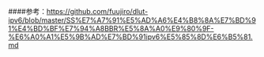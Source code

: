 









####参考：https://github.com/fuujiro/dlut-ipv6/blob/master/SS%E7%A7%91%E5%AD%A6%E4%B8%8A%E7%BD%91%E4%BD%BF%E7%94%A8BBR%E5%8A%A0%E9%80%9F-%E6%A0%A1%E5%9B%AD%E7%BD%91ipv6%E5%85%8D%E6%B5%81.md
